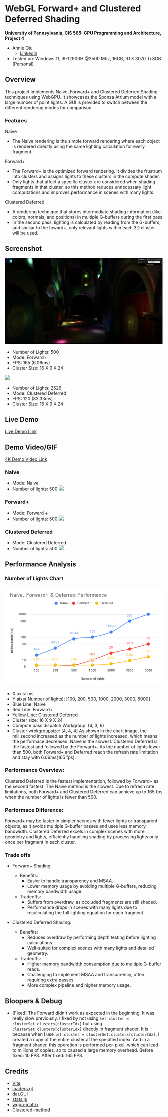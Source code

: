 WebGL Forward+ and Clustered Deferred Shading
======================

**University of Pennsylvania, CIS 565: GPU Programming and Architecture, Project 4**

* Annie Qiu
   * [LinkedIn](https://github.com/AnnieQiuuu/Project0-Getting-Started/blob/main/www.linkedin.com/in/annie-qiu-30531921a)
* Tested on: Windows 11, i9-12900H @2500 Mhz, 16GB, RTX 3070 Ti 8GB (Personal)

## Overview
This project implements Naive, Forward+ and Clustered Deferred Shading techniques using WebGPU. It showcases the Sponza Atrium model with a large number of point lights. A GUI is provided to switch between the different rendering modes for comparison.

### Features
Naive
- The Naive rendering is the simple forward rendering where each object is rendered directly using the same lighting calculation for every fragment.

Forward+
- The Forward+ is the optimized forward rendering. It divides the frustrum into clusters and assigns lights to these clusters in the compute shader.
- Only lights that affect a specific cluster are considered when shading fragments in that cluster, so this method reduces unnecessary light computations and improves performance in scenes with many lights.

Clustered Deferred
- A rendering technique that stores intermediate shading information (like colors, normals, and positions) in multiple G-buffers during the first pass
- In the second pass, lighting is calculated by reading from the G-buffers, and similar to the foward+, only relevant lights within each 3D cluster will be used.

## Screenshot
![](img/foward.png)
- Number of Lights: 500
- Mode: Forward+
- FPS: 165 (6.06ms)
- Cluster Size: 16 X 9 X 24

![](img/deferred.png)
- Number of Lights: 2526
- Mode: Clustered Deferred
- FPS: 120 (83.33ms)
- Cluster Size: 16 X 9 X 24

## Live Demo
[Live Demo Link](https://annieqiuuu.github.io/Project4-WebGPU-Forward-Plus-and-Clustered-Deferred/)

## Demo Video/GIF
[4K Demo Video Link](https://youtu.be/UlBPg0pRh2A)

### Naive
- Mode: Naive
- Number of lights: 500
![](./img/naive.gif)

### Forward+
- Mode: Forward +
- Number of lights: 500
![](./img/forwardplus.gif)

### Clustered Deferred
- Mode: Clustered Deferred
- Number of lights: 500
![](./img/deferred.gif)

## Performance Analysis

### Number of Lights Chart
![](img/chart.png)
- X axis: ms
- Y aixs( Number of lights): [100, 200, 500, 1000, 2000, 3000, 5000]
- Blue Line: Naive
- Red Line: Forward+
- Yellow Line: Clustered Deferred 
- Cluster size: 16 X 9 X 24
- Compute pass dispatch Workgroup: (4, 3, 6)
- Cluster wrokgroupsize: [4, 4, 4]
As shown in the chart image, the millisecond increased as the number of lights increased, which means the performace decreased. Naive is the slowest.
Clustered Deferred is the fastest and followed by the Forward+. As the number of lights lower than 500, both Forward+ and Deferred reach the refresh rate limitation and stay with 6.06ms(165 fps).

### Performance Overview:
Clustered Deferred is the fastest implementation, followed by Forward+ as the second fastest. The Naive method is the slowest.
Due to refresh rate limitations, both Forward+ and Clustered Deferred can achieve up to 165 fps when the number of lights is fewer than 500.

### Performace Difference:
Forward+ may be faster in simpler scenes with fewer lights or transparent objects, as it avoids multiple G-buffer passes and uses less memory bandwidth.
Clustered Deferred excels in complex scenes with more geometry and lights, efficiently handling shading by processing lights only once per fragment in each cluster.

### Trade offs
- Forward+ Shading:
  - Benefits:
    - Easier to handle transparency and MSAA.
    - Lower memory usage by avoiding multiple G-buffers, reducing memory bandwidth usage.
  - Tradeoffs:
    - Suffers from overdraw, as occluded fragments are still shaded.
    - Performance drops in scenes with many lights due to recalculating the full lighting equation for each fragment.

- Clustered Deferred Shading:
  - Benefits:
    - Reduces overdraw by performing depth testing before lighting calculations.
    - Well-suited for complex scenes with many lights and detailed geometry.
  - Tradeoffs:
    - Higher memory bandwidth consumption due to multiple G-buffer reads.
    - Challenging to implement MSAA and transparency, often requiring extra passes.
    - More complex pipeline and higher memory usage.

## Bloopers & Debug
- [Fixed] The Forward didn't work as expected in the beginning. It was really slow previously. I fixed by not using `let cluster = clusterSet.clusters[clusterIdx]` but using `clusterSet.clusters[clusterIdx]` directly in fragment shader. It is because when I use `let cluster = clusterSet.clusters[clusterIdx]`, I created a copy of the entire cluster at the specified index. And in a fragment shader, this operation is performed per-pixel, which can lead to millions of copies, so to caused a large memory overhead. Before fixed: 10 FPS. After fixed: 165 FPS.

## Credits
- [Vite](https://vitejs.dev/)
- [loaders.gl](https://loaders.gl/)
- [dat.GUI](https://github.com/dataarts/dat.gui)
- [stats.js](https://github.com/mrdoob/stats.js)
- [wgpu-matrix](https://github.com/greggman/wgpu-matrix)
- [Clustered-method](https://github.com/DaveH355/clustered-shading/tree/main/img)